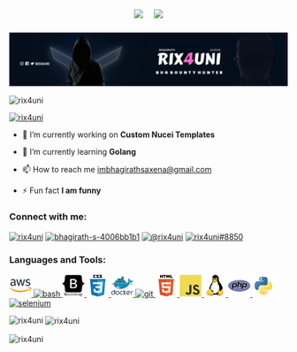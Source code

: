 <h1 align="center">
  <img src="https://readme-typing-svg.herokuapp.com?color=F7F7F7FF&size=50&center=true&vCenter=true&width=600&lines=Hello+there!;+I'm+Bhagirath+Saxena">
  &nbsp; <img src="https://media.giphy.com/media/dscTJjpsiVamjIk6nk/giphy.gif" width="50">
</h1>
<p align="center">
<img src="banner.png">
</p>

<p align="left"> <img src="https://komarev.com/ghpvc/?username=rix4uni&label=Profile%20views&color=0e75b6&style=flat" alt="rix4uni" /> </p>

<p align="left"> <a href="https://github.com/ryo-ma/github-profile-trophy"><img src="https://github-profile-trophy.vercel.app/?username=rix4uni" alt="rix4uni" /></a> </p>


- 🔭 I’m currently working on **Custom Nucei Templates**

- 🌱 I’m currently learning **Golang**

- 📫 How to reach me imbhagirathsaxena@gmail.com

- ⚡ Fun fact **I am funny**

<h3 align="left">Connect with me:</h3>
<p align="left">
<a href="https://twitter.com/rix4uni" target="blank"><img align="center" src="https://raw.githubusercontent.com/rahuldkjain/github-profile-readme-generator/master/src/images/icons/Social/twitter.svg" alt="rix4uni" height="30" width="40" /></a>
<a href="https://linkedin.com/in/bhagirath-s-4006bb1b1" target="blank"><img align="center" src="https://raw.githubusercontent.com/rahuldkjain/github-profile-readme-generator/master/src/images/icons/Social/linked-in-alt.svg" alt="bhagirath-s-4006bb1b1" height="30" width="40" /></a>
<a href="https://medium.com/@rix4uni" target="blank"><img align="center" src="https://raw.githubusercontent.com/rahuldkjain/github-profile-readme-generator/master/src/images/icons/Social/medium.svg" alt="@rix4uni" height="30" width="40" /></a>
<a href="https://discord.gg/rix4uni#8850" target="blank"><img align="center" src="https://raw.githubusercontent.com/rahuldkjain/github-profile-readme-generator/master/src/images/icons/Social/discord.svg" alt="rix4uni#8850" height="30" width="40" /></a>
</p>

<h3 align="left">Languages and Tools:</h3>
<p align="left"> <a href="https://aws.amazon.com" target="_blank" rel="noreferrer"> <img src="https://raw.githubusercontent.com/devicons/devicon/master/icons/amazonwebservices/amazonwebservices-original-wordmark.svg" alt="aws" width="40" height="40"/> </a> <a href="https://www.gnu.org/software/bash/" target="_blank" rel="noreferrer"> <img src="https://www.vectorlogo.zone/logos/gnu_bash/gnu_bash-icon.svg" alt="bash" width="40" height="40"/> </a> <a href="https://getbootstrap.com" target="_blank" rel="noreferrer"> <img src="https://raw.githubusercontent.com/devicons/devicon/master/icons/bootstrap/bootstrap-plain-wordmark.svg" alt="bootstrap" width="40" height="40"/> </a> <a href="https://www.w3schools.com/css/" target="_blank" rel="noreferrer"> <img src="https://raw.githubusercontent.com/devicons/devicon/master/icons/css3/css3-original-wordmark.svg" alt="css3" width="40" height="40"/> </a> <a href="https://www.docker.com/" target="_blank" rel="noreferrer"> <img src="https://raw.githubusercontent.com/devicons/devicon/master/icons/docker/docker-original-wordmark.svg" alt="docker" width="40" height="40"/> </a> <a href="https://git-scm.com/" target="_blank" rel="noreferrer"> <img src="https://www.vectorlogo.zone/logos/git-scm/git-scm-icon.svg" alt="git" width="40" height="40"/> </a> <a href="https://www.w3.org/html/" target="_blank" rel="noreferrer"> <img src="https://raw.githubusercontent.com/devicons/devicon/master/icons/html5/html5-original-wordmark.svg" alt="html5" width="40" height="40"/> </a> <a href="https://developer.mozilla.org/en-US/docs/Web/JavaScript" target="_blank" rel="noreferrer"> <img src="https://raw.githubusercontent.com/devicons/devicon/master/icons/javascript/javascript-original.svg" alt="javascript" width="40" height="40"/> </a> <a href="https://www.linux.org/" target="_blank" rel="noreferrer"> <img src="https://raw.githubusercontent.com/devicons/devicon/master/icons/linux/linux-original.svg" alt="linux" width="40" height="40"/> </a> <a href="https://www.php.net" target="_blank" rel="noreferrer"> <img src="https://raw.githubusercontent.com/devicons/devicon/master/icons/php/php-original.svg" alt="php" width="40" height="40"/> </a> <a href="https://www.python.org" target="_blank" rel="noreferrer"> <img src="https://raw.githubusercontent.com/devicons/devicon/master/icons/python/python-original.svg" alt="python" width="40" height="40"/> </a> <a href="https://www.selenium.dev" target="_blank" rel="noreferrer"> <img src="https://raw.githubusercontent.com/detain/svg-logos/780f25886640cef088af994181646db2f6b1a3f8/svg/selenium-logo.svg" alt="selenium" width="40" height="40"/> </a> </p>

<p><img align="left" src="https://github-readme-stats.vercel.app/api/top-langs?username=rix4uni&show_icons=true&locale=en&layout=compact" alt="rix4uni" /></p>

<p>&nbsp;<img align="center" src="https://github-readme-stats.vercel.app/api?username=rix4uni&show_icons=true&locale=en" alt="rix4uni" /></p>

<p><img align="center" src="https://github-readme-streak-stats.herokuapp.com/?user=rix4uni&" alt="rix4uni" /></p>
